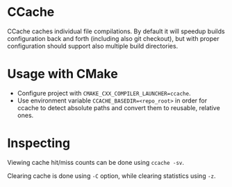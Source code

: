 # CCache

CCache caches individual file compilations. By default it will speedup builds configuration back and forth (including also git checkout), but with proper configuration should support also multiple build directories.

# Usage with CMake

 * Configure project with `CMAKE_CXX_COMPILER_LAUNCHER=ccache`.
 * Use environment variable `CCACHE_BASEDIR=<repo_root>` in order for ccache to detect absolute paths and convert them to reusable, relative ones.

# Inspecting

Viewing cache hit/miss counts can be done using `ccache -sv`.

Clearing cache is done using `-C` option, while clearing statistics using `-z`.

